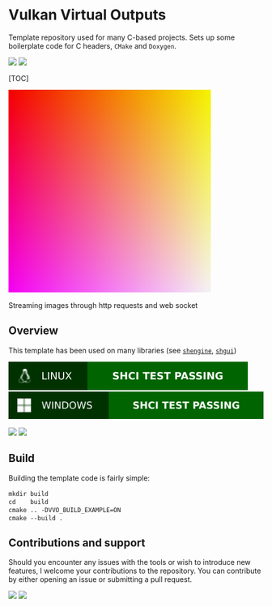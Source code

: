 # Vulkan Virtual Outputs

Template repository used for many C-based projects. Sets up some boilerplate code for C headers, `CMake` and `Doxygen`.

![](https://img.shields.io/badge/Sinho_softworks%20|%20Vulkan%20Virtual%20Outputs-FFBF00?style=for-the-badge&logo=&logoColor=white&labelColor=990042)
[![](https://img.shields.io/badge/GitHub_repository-000000?style=for-the-badge&logo=github&logoColor=white)](https://github.com/mrsinho/shtemplate)

[TOC]

![](./docs/media/gradient.png)

Streaming images through http requests and web socket

## Overview

This template has been used on many libraries (see [`shengine`](https://mrsinho.github.io/shengine-docs), [`shgui`](https://mrsinho.github.io/shgui-docs))

![](.shci/linux/linux-exit-code.svg)
![](.shci/windows/windows-exit-code.svg)

![](https://img.shields.io/badge/Written_in_C-FFBF00?style=for-the-badge&logo=c&logoColor=white&labelColor=FFA000#.svg)
![](https://img.shields.io/badge/Compatible_with_C%2b%2b-FFBF00?style=for-the-badge&logo=c%2b%2b&logoColor=white&labelColor=FFA000#.svg)

## Build

Building the template code is fairly simple:

```shell
mkdir build
cd    build
cmake .. -DVVO_BUILD_EXAMPLE=ON
cmake --build .
```


## Contributions and support

Should you encounter any issues with the tools or wish to introduce new features, I welcome your contributions to the repository. You can contribute by either opening an issue or submitting a pull request.


[![](https://img.shields.io/badge/Buy_Me_A_Coffee-FFDD00?style=for-the-badge&logo=buy-me-a-coffee&logoColor=black)](https://www.buymeacoffee.com/mrsinho)
![](https://img.shields.io/badge/Sinho_softworks%20|%20Vulkan%20Virtual%20Outputs-FFBF00?style=for-the-badge&logo=&logoColor=white&labelColor=990042)

